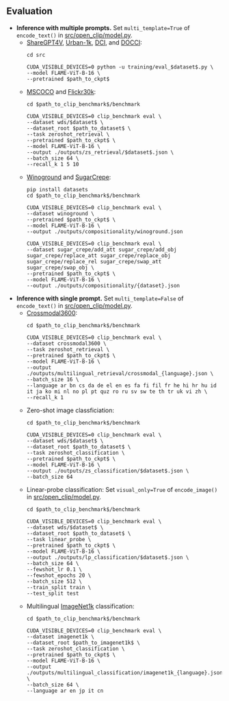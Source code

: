 ## Evaluation

* **Inference with multiple prompts.**
Set ```multi_template=True``` of ```encode_text()``` in [src/open_clip/model.py](./src/open_clip/model.py#L450).
  * [ShareGPT4V](https://huggingface.co/datasets/Lin-Chen/ShareGPT4V/blob/main/share-captioner_coco_lcs_sam_1246k_1107.json), [Urban-1k](https://huggingface.co/datasets/BeichenZhang/Urban1k/blob/main/Urban1k.zip), [DCI](https://github.com/facebookresearch/DCI), and [DOCCI](https://google.github.io/docci/#downloads):
    ```
    cd src

    CUDA_VISIBLE_DEVICES=0 python -u training/eval_$dataset$.py \
    --model FLAME-ViT-B-16 \
    --pretrained $path_to_ckpt$
    ```
  * [MSCOCO](https://huggingface.co/datasets/clip-benchmark/wds_mscoco_captions) and [Flickr30k](https://huggingface.co/datasets/clip-benchmark/wds_flickr30k):
    ```
    cd $path_to_clip_benchmark$/benchmark

    CUDA_VISIBLE_DEVICES=0 clip_benchmark eval \
    --dataset wds/$dataset$ \
    --dataset_root $path_to_dataset$ \
    --task zeroshot_retrieval \
    --pretrained $path_to_ckpt$ \
    --model FLAME-ViT-B-16 \
    --output ./outputs/zs_retrieval/$dataset$.json \
    --batch_size 64 \
    --recall_k 1 5 10
    ```
  * [Winoground](https://huggingface.co/datasets/facebook/winoground) and [SugarCrepe](https://github.com/RAIVNLab/sugar-crepe):
    ```
    pip install datasets
    cd $path_to_clip_benchmark$/benchmark

    CUDA_VISIBLE_DEVICES=0 clip_benchmark eval \
    --dataset winoground \
    --pretrained $path_to_ckpt$ \
    --model FLAME-ViT-B-16 \
    --output ./outputs/compositionality/winoground.json 

    CUDA_VISIBLE_DEVICES=0 clip_benchmark eval \
    --dataset sugar_crepe/add_att sugar_crepe/add_obj sugar_crepe/replace_att sugar_crepe/replace_obj sugar_crepe/replace_rel sugar_crepe/swap_att sugar_crepe/swap_obj \
    --pretrained $path_to_ckpt$ \
    --model FLAME-ViT-B-16 \
    --output ./outputs/compositionality/{dataset}.json 
    ```
* **Inference with single prompt.**
Set ```multi_template=False``` of ```encode_text()``` in [src/open_clip/model.py](./src/open_clip/model.py#L450).
  * [Crossmodal3600](https://google.github.io/crossmodal-3600):
    ```
    cd $path_to_clip_benchmark$/benchmark

    CUDA_VISIBLE_DEVICES=0 clip_benchmark eval \
    --dataset crossmodal3600 \
    --task zeroshot_retrieval \
    --pretrained $path_to_ckpt$ \
    --model FLAME-ViT-B-16 \
    --output ./outputs/multilingual_retrieval/crossmodal_{language}.json \
    --batch_size 16 \
    --language ar bn cs da de el en es fa fi fil fr he hi hr hu id it ja ko mi nl no pl pt quz ro ru sv sw te th tr uk vi zh \
    --recall_k 1
    ```
  * Zero-shot image classficiation:
    ```
    cd $path_to_clip_benchmark$/benchmark

    CUDA_VISIBLE_DEVICES=0 clip_benchmark eval \
    --dataset wds/$dataset$ \
    --dataset_root $path_to_dataset$ \
    --task zeroshot_classification \
    --pretrained $path_to_ckpt$ \
    --model FLAME-ViT-B-16 \
    --output ./outputs/zs_classification/$dataset$.json \
    --batch_size 64
    ```
  * Linear-probe classification:
    Set ```visual_only=True``` of ```encode_image()``` in [src/open_clip/model.py](./src/open_clip/model.py#L442).
    ```
    cd $path_to_clip_benchmark$/benchmark

    CUDA_VISIBLE_DEVICES=0 clip_benchmark eval \
    --dataset wds/$dataset$ \
    --dataset_root $path_to_dataset$ \
    --task linear_probe \
    --pretrained $path_to_ckpt$ \
    --model FLAME-ViT-B-16 \
    --output ./outputs/lp_classification/$dataset$.json \
    --batch_size 64 \
    --fewshot_lr 0.1 \
    --fewshot_epochs 20 \
    --batch_size 512 \
    --train_split train \
    --test_split test
    ```
  * Multilingual [ImageNet1k](https://www.image-net.org) classification:
    ```
    cd $path_to_clip_benchmark$/benchmark

    CUDA_VISIBLE_DEVICES=0 clip_benchmark eval \
    --dataset imagenet1k \
    --dataset_root $path_to_imagenet1k$ \
    --task zeroshot_classification \
    --pretrained $path_to_ckpt$ \
    --model FLAME-ViT-B-16 \
    --output ./outputs/multilingual_classification/imagenet1k_{language}.json \
    --batch_size 64 \
    --language ar en jp it cn 
    ```